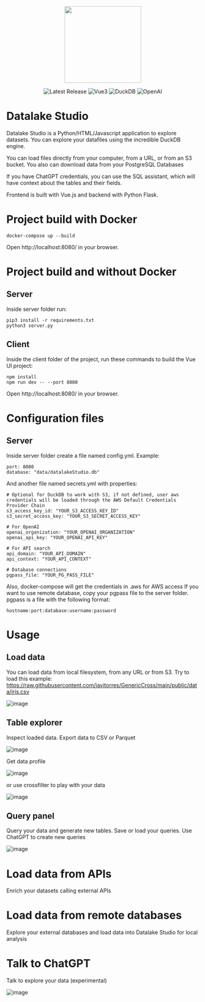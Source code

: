 <div align="center">
<img src="https://github.com/javitorres/datalakeStudio/assets/4235424/462ac5ee-21a8-4a75-b3bc-cf90d36089b4" height="200">
</div>

<p align="center">
    <img src="https://img.shields.io/badge/Version-1.0.0-red" alt="Latest Release">
    <img src="https://img.shields.io/badge/Vue-3.3.4-blue" alt="Vue3">
    <img src="https://img.shields.io/badge/DuckDB-0.9.2-yellow" alt="DuckDB">
    <img src="https://img.shields.io/badge/OpenAI-1.6.1-green" alt="OpenAI">
</p>


# Datalake Studio
Datalake Studio is a Python/HTML/Javascript application to explore datasets. You can explore your datafiles using the incredible DuckDB engine. 

You can load files directly from your computer, from a URL, or from an S3 bucket. You also can download data from your PostgreSQL Databases

If you have ChatGPT credentials, you can use the SQL assistant, which will have context about the tables and their fields.

Frontend is built with Vue.js and backend with Python Flask.


# Project build with Docker


```
docker-compose up --build
```

Open http://localhost:8080/ in your browser.

# Project build and without Docker

## Server

Inside server folder run:
```
pip3 install -r requirements.txt
python3 server.py
```

## Client

Inside the client folder of the project, run these commands to build the Vue UI project:

```
npm install
npm run dev -- --port 8080
```

Open http://localhost:8080/ in your browser.

# Configuration files

## Server

Inside server folder create a file named config.yml. Example:

```
port: 8000
database: "data/datalakeStudio.db"
```

And another file named secrets.yml with properties:

```
# Optional for DuckDB to work with S3, if not defined, user aws credentials will be loaded through the AWS Default Credentials Provider Chain
s3_access_key_id: "YOUR_S3_ACCESS_KEY_ID"
s3_secret_access_key: "YOUR_S3_SECRET_ACCESS_KEY"

# For OpenAI
openai_organization: "YOUR_OPENAI_ORGANIZATION"
openai_api_key: "YOUR_OPENAI_API_KEY"

# For API search
api_domain: "YOUR_API_DOMAIN"
api_context: "YOUR_API_CONTEXT"

# Database connections
pgpass_file: "YOUR_PG_PASS_FILE"

```

Also, docker-compose will get the credentials in .aws for AWS access
If you want to use remote database, copy your pgpass file to the server folder. pgpass is a file with the following format:


```
hostname:port:database:username:password
```
# Usage

## Load data

You can load data from local filesystem, from any URL or from S3. 
Try to load this example: https://raw.githubusercontent.com/javitorres/GenericCross/main/public/data/iris.csv

![image](https://github.com/javitorres/datalakeStudio/assets/4235424/6954818b-94f6-4438-b7b7-012f42edeb63)

## Table explorer

Inspect loaded data. Export data to CSV or Parquet

![image](https://github.com/javitorres/datalakeStudio/assets/4235424/5625c1e9-a399-4089-acd1-73381174089c)

Get data profile

![image](https://github.com/javitorres/datalakeStudio/assets/4235424/959a1fae-2740-488e-b9ac-5e3c8079e8dd)

or use crossfilter to play with your data

![image](https://github.com/javitorres/datalakeStudio/assets/4235424/5b66e0bb-40a7-49c6-b3be-c1fc95c050df)



## Query panel

Query your data and generate new tables. Save or load your queries. Use ChatGPT to create new queries

![image](https://github.com/javitorres/datalakeStudio/assets/4235424/13de8f41-e002-4f2a-811b-a64a3fdeca19)



# Load data from APIs

Enrich your datasets calling external APIs

# Load data from remote databases

Explore your external databases and load data into Datalake Studio for local analysis

# Talk to ChatGPT 
Talk to explore your data (experimental)

![image](https://github.com/javitorres/datalakeStudio/assets/4235424/e3913bb0-5741-4cac-b702-ad30f37d5fa5)







